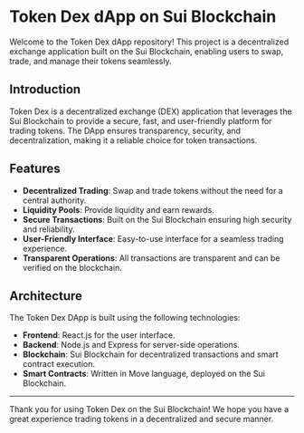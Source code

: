 # Token Dex dApp on Sui Blockchain

Welcome to the Token Dex dApp repository! This project is a decentralized exchange application built on the Sui Blockchain, enabling users to swap, trade, and manage their tokens seamlessly.


## Introduction

Token Dex is a decentralized exchange (DEX) application that leverages the Sui Blockchain to provide a secure, fast, and user-friendly platform for trading tokens. The DApp ensures transparency, security, and decentralization, making it a reliable choice for token transactions.

## Features

- **Decentralized Trading**: Swap and trade tokens without the need for a central authority.
- **Liquidity Pools**: Provide liquidity and earn rewards.
- **Secure Transactions**: Built on the Sui Blockchain ensuring high security and reliability.
- **User-Friendly Interface**: Easy-to-use interface for a seamless trading experience.
- **Transparent Operations**: All transactions are transparent and can be verified on the blockchain.

## Architecture

The Token Dex DApp is built using the following technologies:

- **Frontend**: React.js for the user interface.
- **Backend**: Node.js and Express for server-side operations.
- **Blockchain**: Sui Blockchain for decentralized transactions and smart contract execution.
- **Smart Contracts**: Written in Move language, deployed on the Sui Blockchain.


---

Thank you for using Token Dex on the Sui Blockchain! We hope you have a great experience trading tokens in a decentralized and secure manner.